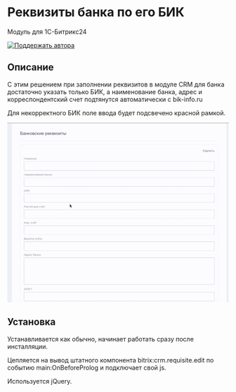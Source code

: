 # Реквизиты банка по его БИК
Модуль для 1C-Битрикс24

[![Поддержать автора](https://img.shields.io/badge/Donate-green.svg)](https://www.tinkoff.ru/sl/584TbWIipUS)

## Описание
С этим решением при заполнении реквизитов в модуле CRM для банка достаточно указать только БИК, а наименование банка, адрес и корреспондентский счет подтянутся автоматически с bik-info.ru

Для некорректного БИК поле ввода будет подсвечено красной рамкой.

![GIF](docs/example.gif)

## Установка
Устанавливается как обычно, начинает работать сразу после инсталляции.

Цепляется на вывод штатного компонента bitrix:crm.requisite.edit по событию main:OnBeforeProlog и подключает свой js.

Используется jQuery.